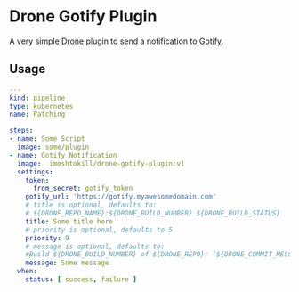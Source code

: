 # Drone Gotify Plugin
A very simple [Drone](https://www.drone.io) plugin to send a notification to [Gotify](https://gotify.net).

## Usage
```yaml
---
kind: pipeline
type: kubernetes
name: Patching

steps:
- name: Some Script
  image: some/plugin
- name: Gotify Notification
  image:  imoshtokill/drone-gotify-plugin:v1
  settings:
    token:
      from_secret: gotify_token
    gotify_url: 'https://gotify.myawesomedomain.com'
    # title is optional, defaults to:
    # ${DRONE_REPO_NAME}:${DRONE_BUILD_NUMBER} ${DRONE_BUILD_STATUS}
    title: Some title here
    # priority is optional, defaults to 5
    priority: 9
    # message is optional, defaults to:
    #Build ${DRONE_BUILD_NUMBER} of ${DRONE_REPO}: (${DRONE_COMMIT_MESSAGE}): ${DRONE_BUILD_LINK}
    message: Some message
  when:
    status: [ success, failure ]
```

